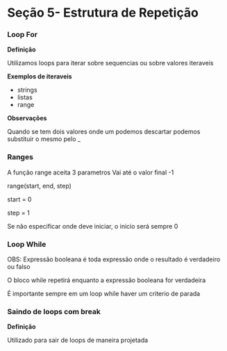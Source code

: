 # Seção 5- Estrutura de Repetição

### Loop For

**Definição**

Utilizamos loops para iterar sobre sequencias ou sobre valores iteraveis

**Exemplos de iteraveis**

- strings
- listas
- range

**Observações**

Quando se tem dois valores onde um podemos descartar podemos substituir o mesmo pelo _

### Ranges

A função range aceita 3 parametros
Vai até o valor final -1

range(start, end, step)

start = 0

step = 1

Se não especificar onde deve iniciar, o inicio será sempre 0

### Loop While

OBS: Expressão booleana é toda expressão onde o resultado é verdadeiro ou falso

O bloco while repetirá enquanto a expressão booleana for verdadeira

É importante sempre em um loop while haver um criterio de parada

### Saindo de loops com break

**Definição**

Utilizado para sair de loops de maneira projetada
